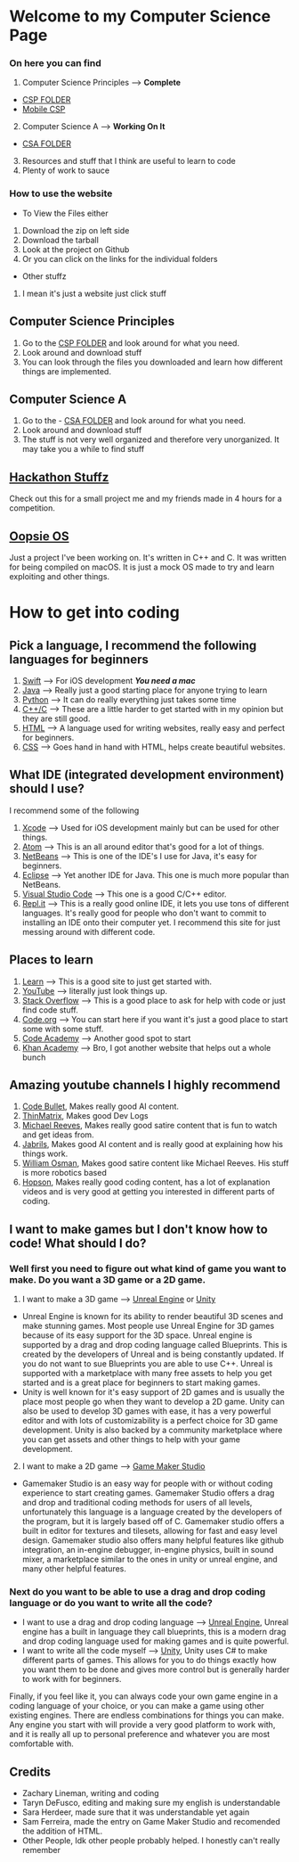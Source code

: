 # Welcome to my Computer Science Page

### On here you can find
1. Computer Science Principles --> **Complete**
- [CSP FOLDER](https://github.com/Zxtreme03/ComputerScience/tree/master/CSP)
- [Mobile CSP](https://course.mobilecsp.org/mobilecsp/course?use_last_location=true)
2. Computer Science A --> **Working On It**
- [CSA FOLDER](https://github.com/Zxtreme03/ComputerScience/tree/master/CSA)
3. Resources and stuff that I think are useful to learn to code
4. Plenty of work to sauce

### How to use the website
- To View the Files either 
1. Download the zip on left side
2. Download the tarball
3. Look at the project on Github
4. Or you can click on the links for the individual folders

- Other stuffz
1. I mean it's just a website just click stuff

## Computer Science Principles
1. Go to the [CSP FOLDER](https://github.com/Zxtreme03/ComputerScience/tree/master/CSP) and look around for what you need.
2. Look around and download stuff
3. You can look through the files you downloaded and learn how different things are implemented.

## Computer Science A
1. Go to the - [CSA FOLDER](https://github.com/Zxtreme03/ComputerScience/tree/master/CSA) and look around for what you need.
2. Look around and download stuff
3. The stuff is not very well organized and therefore very unorganized. It may take you a while to find stuff

## [Hackathon Stuffz](https://github.com/Zxtreme03/ComputerScience/tree/master/HackAThon)
Check out this for a small project me and my friends made in 4 hours for a competition.

## [Oopsie OS](https://github.com/Zxtreme03/ComputerScience/tree/master/OopsieOS)
Just a project I've been working on. It's written in C++ and C. It was written for being compiled on macOS. It is just a mock OS made to try and learn exploiting and other things.

# How to get into coding
## Pick a language, I recommend the following languages for beginners
1. [Swift](https://developer.apple.com/swift/) --> For iOS development _**You need a mac**_
2. [Java](https://www.java.com/en/) --> Really just a good starting place for anyone trying to learn
3. [Python](https://www.python.org) --> It can do really everything just takes some time
4. [C++/C](https://en.wikipedia.org/wiki/C_(programming_language)) --> These are a little harder to get started with in my opinion but they are still good.
5. [HTML](https://developer.mozilla.org/en-US/docs/Web/HTML) --> A language used for writing websites, really easy and perfect for beginners.
6. [CSS](https://developer.mozilla.org/en-US/docs/Web/CSS) --> Goes hand in hand with HTML, helps create beautiful websites.

## What IDE (integrated development environment) should I use?
I recommend some of the following
1. [Xcode](https://developer.apple.com/xcode/) --> Used for iOS development mainly but can be used for other things. 
2. [Atom](https://atom.io) --> This is an all around editor that's good for a lot of things. 
3. [NetBeans](https://netbeans.org) --> This is one of the IDE's I use for Java, it's easy for beginners. 
4. [Eclipse](https://www.eclipse.org) --> Yet another IDE for Java. This one is much more popular than NetBeans. 
5. [Visual Studio Code](https://code.visualstudio.com) --> This one is a good C/C++ editor.
6. [Repl.it](https://repl.it/~) --> This is a really good online IDE, it lets you use tons of different languages. It's really good for people who don't want to commit to installing an IDE onto their computer yet. I recommend this site for just messing around with different code.

## Places to learn
1. [Learn](https://www.learnpython.org) --> This is a good site to just get started with.
2. [YouTube](https://www.youtube.com) --> literally just look things up.
3. [Stack Overflow](https://stackoverflow.com) --> This is a good place to ask for help with code or just find code stuff.
4. [Code.org](https://code.org/learn) --> You can start here if you want it's just a good place to start some with some stuff.
5. [Code Academy](https://www.codecademy.com) --> Another good spot to start
6. [Khan Academy](https://www.khanacademy.org/computing/computer-programming) --> Bro, I got another website that helps out a whole bunch

## Amazing youtube channels I highly recommend
1. [Code Bullet](https://www.youtube.com/channel/UC0e3QhIYukixgh5VVpKHH9Q), Makes really good AI content.
2. [ThinMatrix](https://www.youtube.com/channel/UCUkRj4qoT1bsWpE_C8lZYoQ), Makes good Dev Logs
3. [Michael Reeves](https://www.youtube.com/channel/UCtHaxi4GTYDpJgMSGy7AeSw), Makes really good satire content that is fun to watch and get ideas from.
4. [Jabrils](https://www.youtube.com/channel/UCQALLeQPoZdZC4JNUboVEUg), Makes good AI content and is really good at explaining how his things work.
5. [William Osman](https://www.youtube.com/channel/UCfMJ2MchTSW2kWaT0kK94Yw), Makes good satire content like Michael Reeves. His stuff is more robotics based 
6. [Hopson](https://www.youtube.com/channel/UCeQhZOvNKSBRU0Mdg7V44wA), Makes really good coding content, has a lot of explanation videos and is very good at getting you interested in different parts of coding.

## I want to make games but I don't know how to code! What should I do?
### Well first you need to figure out what kind of game you want to make. Do you want a 3D game or a 2D game.
1. I want to make a 3D game --> [Unreal Engine](https://www.unrealengine.com/) or [Unity](https://unity.com)
- Unreal Engine is known for its ability to render beautiful 3D scenes and make stunning games. Most people use Unreal Engine for 3D games because of its easy support for the 3D space. Unreal engine is supported by a drag and drop coding language called Blueprints. This is created by the developers of Unreal and is being constantly updated. If you do not want to sue Blueprints you are able to use C++. Unreal is supported with a marketplace with many free assets to help you get started and is a great place for beginners to start making games. 
- Unity is well known for it's easy support of 2D games and is usually the place most people go when they want to develop a 2D game. Unity can also be used to develop 3D games with ease, it has a very powerful editor and with lots of customizability is a perfect choice for 3D game development. Unity is also backed by a community marketplace where you can get assets and other things to help with your game development.

2. I want to make a 2D game --> [Game Maker Studio](https://www.yoyogames.com/gamemaker)
- Gamemaker Studio is an easy way for people with or without coding experience to start creating games. Gamemaker Studio offers a drag and drop and traditional coding methods for users of all levels, unfortunately this language is a language created by the developers of the program, but it is largely based off of C. Gamemaker studio offers a built in editor for textures and tilesets, allowing for fast and easy level design. Gamemaker studio also offers many helpful features like github integration, an in-engine debugger, in-engine physics, built in sound mixer, a marketplace similar to the ones in unity or unreal engine, and many other helpful features.

### Next do you want to be able to use a drag and drop coding language or do you want to write all the code?
- I want to use a drag and drop coding language --> [Unreal Engine](https://www.unrealengine.com/), Unreal engine has a built in language they call blueprints, this is a modern drag and drop coding language used for making games and is quite powerful.
- I want to write all the code myself --> [Unity](https://unity.com), Unity uses C# to make different parts of games. This allows for you to do things exactly how you want them to be done and gives more control but is generally harder to work with for beginners.

Finally, if you feel like it, you can always code your own game engine in a coding language of your choice, or you can make a game using other existing engines. There are endless combinations for things you can make. Any engine you start with will provide a very good platform to work with, and it is really all up to personal preference and whatever you are most comfortable with.

## Credits
- Zachary Lineman, writing and coding
- Taryn DeFusco, editing and making sure my english is understandable
- Sara Herdeer, made sure that it was understandable yet again
- Sam Ferreira, made the entry on Game Maker Studio and recomended the addition of HTML.
- Other People, Idk other people probably helped. I honestly can't really remember
